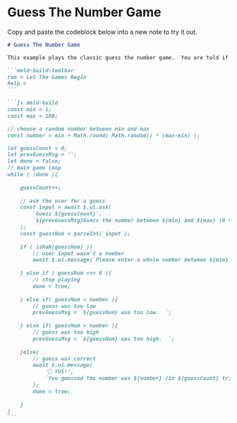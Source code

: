 
# Guess The Number Game

Copy and paste the codeblock below into a new note to try it out.

````md
# Guess The Number Game

This example plays the classic guess the number game.  You are told if your guess is too high, too low, or just right.

```meld-build-toolbar
run = Let The Games Begin
help =
```

```js meld-build
const min = 1;
const max = 100;

// choose a random number between min and max
const number = min + Math.round( Math.random() * (max-min) );

let guessCount = 0;
let prevGuessMsg = '';
let done = false;
// main game loop
while ( !done ){
	
	guessCount++;
	
	// ask the user for a guess
	const input = await $.ui.ask(
		`Guess ${guessCount}`,
		`${prevGuessMsg}Guess the number between ${min} and ${max} (0 to stop)`
	);
	const guessNum = parseInt( input );
	
	if ( isNaN(guessNum) ){
		// user input wasn't a number
		await $.ui.message(`Please enter a whole number between ${min} and ${max}`);
		
	} else if ( guessNum === 0 ){
		// stop playing
		done = true; 
		
	} else if( guessNum < number ){
		// guess was too low
		prevGuessMsg = `${guessNum} was too low.  `;
	
	} else if( guessNum > number ){
		// guess was too high
		prevGuessMsg = `${guessNum} was too high.  `;
		
	}else{
		// guess was correct
		await $.ui.message(
			'🥳 YUS!',
			`You guessed the number was ${number} (in ${guessCount} tries)`
		);
		done = true;
		
	}
}
```
````
